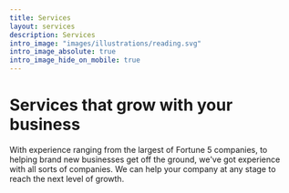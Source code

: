 ```yaml
---
title: Services
layout: services
description: Services
intro_image: "images/illustrations/reading.svg"
intro_image_absolute: true
intro_image_hide_on_mobile: true
---
```


# Services that grow with your business

With experience ranging from the largest of Fortune 5 companies, to helping brand new businesses get off the ground, we've got experience with all sorts of companies. We can help your company at any stage to reach the next level of growth.
